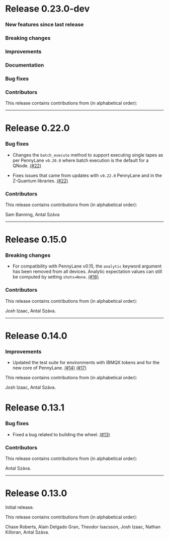 # Release 0.23.0-dev

### New features since last release

### Breaking changes

### Improvements

### Documentation

### Bug fixes

### Contributors

This release contains contributions from (in alphabetical order):

---

# Release 0.22.0

### Bug fixes

* Changes the `batch_execute` method to support executing single tapes as per
  PennyLane `v0.20.0` where batch execution is the default for a QNode.
  [(#22)](https://github.com/XanaduAI/pennylane-orquestra/pull/22)

* Fixes issues that came from updates with `v0.22.0` PennyLane and in the
  Z-Quantum libraries.
  [(#22)](https://github.com/XanaduAI/pennylane-orquestra/pull/22)

### Contributors

This release contains contributions from (in alphabetical order):

Sam Banning, Antal Száva

---

# Release 0.15.0

### Breaking changes

* For compatibility with PennyLane v0.15, the `analytic` keyword argument
  has been removed from all devices. Analytic expectation values can
  still be computed by setting `shots=None`.
  [(#16)](https://github.com/XanaduAI/pennylane-orquestra/pull/16)

### Contributors

This release contains contributions from (in alphabetical order):

Josh Izaac, Antal Száva.

---

# Release 0.14.0

### Improvements

* Updated the test suite for environments with IBMQX tokens and for the new
  core of PennyLane.
  [(#14)](https://github.com/PennyLaneAI/pennylane-orquestra/pull/14/files)
  [(#17)](https://github.com/PennyLaneAI/pennylane-orquestra/pull/17/files)

This release contains contributions from (in alphabetical order):

Josh Izaac, Antal Száva.

# Release 0.13.1

### Bug fixes

* Fixed a bug related to building the wheel.
  [(#13)](https://github.com/PennyLaneAI/pennylane-orquestra/pull/13)

### Contributors

This release contains contributions from (in alphabetical order):

Antal Száva.

---

# Release 0.13.0

Initial release.

This release contains contributions from (in alphabetical order):

Chase Roberts, Alain Delgado Gran, Theodor Isacsson, Josh Izaac, Nathan
Killoran, Antal Száva.
